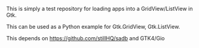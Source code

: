 This is simply a test repository for loading apps into a GridView/ListView in Gtk.

This can be used as a Python example for Gtk.GridView, Gtk.ListView.

This depends on https://github.com/stillHQ/sadb and GTK4/Gio